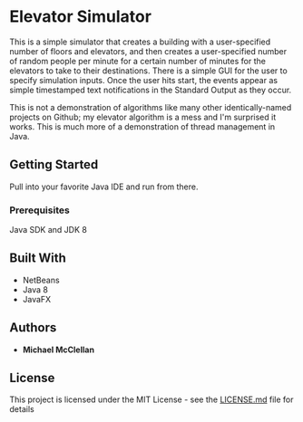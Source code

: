 # Elevator Simulator

This is a simple simulator that creates a building with a user-specified number of floors and elevators, and then creates a user-specified number of random people per minute for a certain number of minutes for the elevators to take to their destinations. There is a simple GUI for the user to specify simulation inputs. Once the user hits start, the events appear as simple timestamped text notifications in the Standard Output as they occur. 

This is not a demonstration of algorithms like many other identically-named projects on Github; my elevator algorithm is a mess and I'm surprised it works. This is much more of a demonstration of thread management in Java. 

## Getting Started

Pull into your favorite Java IDE and run from there.

### Prerequisites

Java SDK and JDK 8

## Built With

* NetBeans
* Java 8
* JavaFX


## Authors

* **Michael McClellan** 

## License

This project is licensed under the MIT License - see the [LICENSE.md](LICENSE.md) file for details
